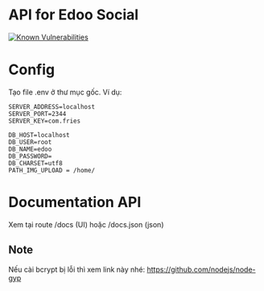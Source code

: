 # API for Edoo Social
[![Known Vulnerabilities](https://snyk.io/test/github/tutv95/hapi/badge.svg)](https://snyk.io/test/github/tutv95/hapi)

# Config

Tạo file .env ở thư mục gốc. Ví dụ:

```
SERVER_ADDRESS=localhost
SERVER_PORT=2344
SERVER_KEY=com.fries

DB_HOST=localhost
DB_USER=root
DB_NAME=edoo
DB_PASSWORD=
DB_CHARSET=utf8
PATH_IMG_UPLOAD = /home/
```

# Documentation API

Xem tại route /docs (UI) hoặc /docs.json (json)

## Note
Nếu cài bcrypt bị lỗi thì xem link này nhé:
https://github.com/nodejs/node-gyp